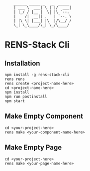         ______ _____ _   _  _____ 
        | ___ \  ___| \ | |/  ___|
        | |_/ / |__ |  \| |\ `--. 
        |    /|  __|| . ` | `--. \
        | |\ \| |___| |\  |/\__/ /
        \_| \_\____/\_| \_/\____/ 
                                
# RENS-Stack Cli

## Installation

`npm install -g rens-stack-cli`<br>
`rens runs` <br>
`rens create <project-name-here>` <br>
`cd <project-name-here>` <br>
`npm install` <br>
`npm run postinstall` <br>
`npm start` <br>

## Make Empty Component

`cd <your-project-here>` <br>
`rens make <your-component-name-here>` <br>

## Make Empty Page

`cd <your-project-here>` <br>
`rens make <your-page-name-here>` <br>
